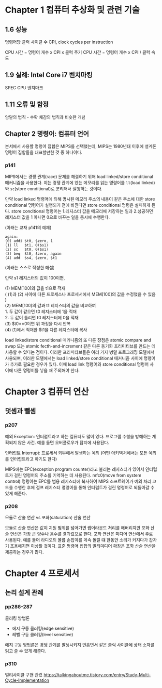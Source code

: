 #   Chapter 1 컴퓨터 추상화 및 관련 기술

##  1.6 성능
명령어당 클럭 사이클 수 CPI, clock cycles per instruction

CPU 시간 = 명령어 개수 x CPI x 클럭 주기
CPU 시간 = 명령어 개수 x CPI / 클럭 속도

##  1.9 실례: Intel Core i7 벤치마킹

SPEC CPU 벤치마크

##  1.11 오류 및 함정
암달의 법칙 - 수확 체감의 법칙과 비슷한 개념

##  Chapter 2 명령어: 컴퓨터 언어
본서에서 사용할 명령어 집합은 MIPS를 선택했는데, MIPS는 1980년대 이후에 설계돈 명령어 집합들을 대표할만한 것 중 하나이다.


### p141
MIPS에서는 경쟁 관계(race) 문제를 해결하기 위해 load linked/store conditional 매커니즘을 사용한다. 이는 경쟁 관계에 있는 메모리를 읽는 명령어를 `ll`(load linked)와 `sc`(store conditional)로 분리해서 실행하는 것이다.

만약 load linked 명령어에 의해 명시된 메모리 주소의 내용이 같은 주소에 대한 store conditional 명령어가 실행되기 전에 바뀐다면 store conditional 명령은 실패하게 된다. store conditional 명령어는 1.레지스터 값을 메모리에 저장하는 일과 2.성공하면 레지스터 값을 1 아니면 0으로 바꾸는 일을 동시에 수행한다.

(아래는 교재 p141의 예제)

```
again:
(0) addi $t0, $zero, 1
(1) ll   $t1, 0($s1)
(2) sc   $t0, 0($s1)
(3) beq  $t0, $zero, again
(4) add  $s4, $zero, $t1
```

(아래는 스스로 작성한 해설)

만약 s1 레지스터의 값이 100이면, 

(1) MEM\[100\]의 값을 t1으로 적재   \
    ( (1)과 (2) 사이에 다른 프로세스나 프로세서에서 MEM\[100\]의 값을 수정했을 수 있음 ) \
(2) MEM\[100\]의 값과 t1 레지스터의 값을 비교하여   \
    1. 두 값이 같으면 t0 레지스터에 1을 적재    \
    2. 두 값이 틀리면 t0 레지스터에 0을 적재    \
(3) $t0==0이면 위 과정을 다시 반복  \
(4) (1)에서 적재한 $t1을 다른 레지스터에 복사

load linked/store conditional 매커니즘의 또 다른 장점은 atomic compare and swap 또는 atomic fecth-and-increment 같은 다른 동기화 프리미티브를 만드는 데 사용할 수 있다는 점이다. 이러한 프리미티브들은 여러 가지 병렬 프로그래밍 모델에서 사용되며, 이러한 모델에서는 load linked/store conditional 매커니즘 사이에 명령어가 추가로 필요한 경우가 있다.
이때 load link 명령어와 store conditional 명령어 사이에 다른 명령어를 넣을 때 주의해야 한다.


#   Chapter 3 컴퓨터 연산

##  덧셈과 뺄셈

### p207
예외 Exception: 인터럽트라고 하는 컴퓨터도 많이 있다. 프로그램 수행을 방해하는 계획되지 않은 사건. 예를 들면 오버플로우가 탐지에 사용된다.

인터럽트 Interrupt: 프로세서 외부에서 발생하는 예외 (어떤 아키텍처에서는 모든 예외를 인터럽트라고 하기도 한다)

MIPS에는 EPC(exception program counter)라고 불리는 레지스터가 있어서 인터럽트가 걸린 명령어의 주소를 기억하는 데 사용된다. mfc0(move from system control) 명령어는 EPC를 범용 레지스터에 복사하여 MIPS 소프트웨어가 예외 처리 코드를 수행한 후에 점프 레지스터 명령어를 통해 인터럽트가 걸린 명령어로 되돌아갈 수 있게 해준다.

### p208
모듈로 산술 연산 vs 포화(saturation) 산술 연산

모듈로 산술 연산은 값이 지원 범위를 넘어가면 랩어라운드 처리를 해버리지만 포화 산술 연산은 가장 큰 양수나 음수를 결과값으로 한다. 포화 연산은 미디어 연산에서 주로 사용된다. 예를 들어 라디오의 볼륨 손잡이를 계속 돌릴 떄 한동안 소리가 커지다가 갑자기 조용해지면 이상할 것이다. 표준 명령어 집합의 멀티미디어 확장은 포화 산술 연산을 제공하는 경우가 많다.

#   Chapter 4 프로세서

##  논리 설계 관례

### pp286-287
클러킹 방법론
*   에지 구동 클러킹(edge sensitive)
*   레벨 구동 클러킹(level sensitive)

에지 구동 방법론은 경쟁 관계를 발생시키지 안흥면서 같은 클럭 사이클에 상태 소자를 읽고 쓸 수 있게 해준다.

### p310
멀티사이클 구현 관련
https://talkingaboutme.tistory.com/entry/Study-Multi-Cycle-Implementation